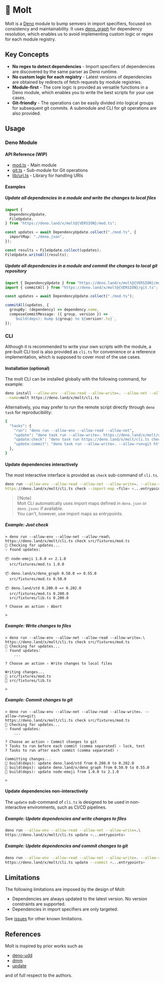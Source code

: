 # 🦕 Molt

Molt is a [Deno] module to bump semvers in import specifiers, focused on
consistency and maintainability. It uses [deno_graph] for dependency resolution,
which enables us to avoid implementing custom logic or regex for each module
registry.

## Key Concepts

- **No regex to detect dependencies** - Import specifiers of dependencies are
  discovered by the same parser as Deno runtime.
- **No custom logic for each registry** - Latest versions of dependencies are
  obtained by redirects of fetch requests by module registries.
- **Module-first** - The core logic is provided as versatile functions in a Deno
  module, which enables you to write the best scripts for your use cases.
- **Git-friendly** - The operations can be easily divided into logical groups
  for subsequent git commits. A submodule and CLI for git operations are also
  provided.

## Usage

### Deno Module

#### API Reference (WIP)

- [mod.ts](https://deno.land/x/molt/mod.ts) - Main module
- [git.ts](https://deno.land/x/molt/git.ts) - Sub-module for Git operations
- [lib/uri.ts](https://deno.land/x/molt/lib/uri.ts) - Library for handling URIs

#### Examples

##### Update all dependencies in a module and write the changes to local files

```ts
import {
  DependencyUpdate,
  FileUpdate,
} from "https://deno.land/x/molt@{VERSION}/mod.ts";

const updates = await DependencyUpdate.collect("./mod.ts", {
  importMap: "./deno.json",
});

const results = FileUpdate.collect(updates);
FileUpdate.writeAll(results);
```

##### Update all dependencies in a module and commit the changes to local git repository

```ts
import { DependencyUpdate } from "https://deno.land/x/molt@{VERSION}/mod.ts";
import { commitAll } from "https://deno.land/x/molt@{VERSION}/git.ts";

const updates = await DependencyUpdate.collect("./mod.ts");

commitAll(updates, {
  groupBy: (dependency) => dependency.name,
  composeCommitMessage: ({ group, version }) =>
    `build(deps): bump ${group} to ${version!.to}`,
});
```

### CLI

Although it is recommended to write your own scripts with the module, a
pre-built CLI tool is also provided as `cli.ts` for convenience or a reference
implementation, which is supposed to cover most of the use cases.

#### Installation (optional)

The molt CLI can be installed globally with the following command, for example:

```sh
deno install --allow-env --allow-read --allow-write=. --allow-net --allow-run\
--name=molt https://deno.land/x/molt/cli.ts
```

Alternatively, you may prefer to run the remote script directly through
`deno task` for reproducibility:

```sh
{
  "tasks": {
    "run": "deno run --allow-env --allow-read --allow-net",
    "update": "deno task run --allow-write=. https://deno.land/x/molt/cli.ts update",
    "update:check": "deno task run https://deno.land/x/molt/cli.ts check",
    "update:commit": "deno task run --allow-write=. --allow-run=git https://deno.land/x/molt/cli.ts update --commit",
  },
}
```

#### Update dependencies interactively

The most interactive interface is provided as `check` sub-command of `cli.ts`.

```sh
deno run --allow-env --allow-read --allow-net --allow-write=. --allow-run\
https://deno.land/x/molt/cli.ts check --import-map <file> <...entrypoints>
```

> [!Note]\
> Molt CLI automatically uses import maps defined in `deno.json` or `deno.jsonc`
> if available.\
> You can't, however, use import maps as entrypoints.

##### Example: Just check

```
> deno run --allow-env --allow-net --allow-read\
https://deno.land/x/molt/cli.ts check src/fixtures/mod.ts 
🔎 Checking for updates...
💡 Found updates:

📦 node-emoji 1.0.0 => 2.1.0
  src/fixtures/mod.ts 1.0.0

📦 deno.land/x/deno_graph 0.50.0 => 0.55.0
  src/fixtures/mod.ts 0.50.0

📦 deno.land/std 0.200.0 => 0.202.0
  src/fixtures/mod.ts 0.200.0
  src/fixtures/lib.ts 0.200.0

? Choose an action › Abort

>
```

##### Example: Write changes to files

```
> deno run --allow-env --allow-net --allow-read --allow-write=.\
https://deno.land/x/molt/cli.ts check src/fixtures/mod.ts 
🔎 Checking for updates...
💡 Found updates:
    ...

? Choose an action › Write changes to local files

Writing changes...
💾 src/fixtures/mod.ts
💾 src/fixtures/lib.ts

>
```

##### Example: Commit changes to git

```
> deno run --allow-env --allow-net --allow-read --allow-write=. --allow-run=git\
https://deno.land/x/molt/cli.ts check src/fixtures/mod.ts 
🔎 Checking for updates...
💡 Found updates:
    ...

? Choose an action › Commit changes to git
? Tasks to run before each commit (comma separated) › lock, test
? Tasks to run after each commit (comma separated) › 

Committing changes...
📝 build(deps): update deno.land/std from 0.200.0 to 0.202.0
📝 build(deps): update deno.land/x/deno_graph from 0.50.0 to 0.55.0
📝 build(deps): update node-emoji from 1.0.0 to 2.1.0

>
```

#### Update dependencies non-interactively

The `update` sub-command of `cli.ts` is designed to be used in non-interactive
environments, such as CI/CD pipelines.

##### Example: Update dependencies and write changes to files

```sh
deno run --allow-env --allow-read --allow-net --allow-write=.\
https://deno.land/x/molt/cli.ts update <...entrypoints>
```

##### Example: Update dependencies and commit changes to git

```sh
deno run --allow-env --allow-read --allow-net --allow-write=. --allow-run=git\
https://deno.land/x/molt/cli.ts update --commit <...entrypoints>
```

## Limitations

The following limitations are imposed by the design of Molt:

- Dependencies are always updated to the latest version. No version constraints
  are supported.
- Dependencies in import specifiers are only targeted.

See [issues] for other known limitations.

## References

Molt is inspired by prior works such as

- [deno-udd](https://github.com/hayd/deno-udd)
- [dmm](https://github.com/drashland/dmm)
- [update](https://github.com/deaddeno/update)

and of full respect to the authors.

<!-- Links -->

[Deno]: https://deno.land
[deno_graph]: https://github.com/denoland/deno_graph
[issues]: https://github.com/hasundue/molt/issues
